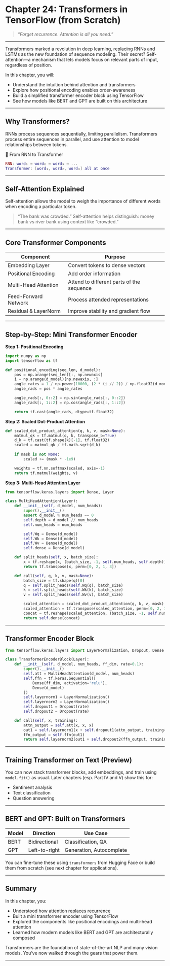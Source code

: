 # Chapter 24: Transformers in TensorFlow (from Scratch)

> “*Forget recurrence. Attention is all you need.*”

---

Transformers marked a revolution in deep learning, replacing RNNs and LSTMs as the new foundation of sequence modeling. Their secret? Self-attention—a mechanism that lets models focus on relevant parts of input, regardless of position.

In this chapter, you will:

- Understand the intuition behind attention and transformers  
- Explore how positional encoding enables order-awareness  
- Build a simplified transformer encoder block using TensorFlow  
- See how models like BERT and GPT are built on this architecture

---

## Why Transformers?

RNNs process sequences sequentially, limiting parallelism. Transformers process entire sequences in parallel, and use attention to model relationships between tokens.

🔁 From RNN to Transformer
```lua
RNN: word₁ → word₂ → word₃ → ...
Transformer: [word₁, word₂, word₃] all at once
```

---

## Self-Attention Explained

Self-attention allows the model to weigh the importance of different words when encoding a particular token.

> “The bank was crowded.”
> Self-attention helps distinguish: money bank vs river bank using context like “crowded.”

---

## Core Transformer Components

|Component	                |Purpose                                        |
|---------------------------|-----------------------------------------------|
|Embedding Layer	        |Convert tokens to dense vectors                |
|Positional Encoding	    |Add order information                          |
|Multi-Head Attention	    |Attend to different parts of the sequence      |
|Feed-Forward Network	    |Process attended representations               |
|Residual & LayerNorm	    |Improve stability and gradient flow            |

---

## Step-by-Step: Mini Transformer Encoder

**Step 1: Positional Encoding**
```python
import numpy as np
import tensorflow as tf

def positional_encoding(seq_len, d_model):
    pos = np.arange(seq_len)[:, np.newaxis]
    i = np.arange(d_model)[np.newaxis, :]
    angle_rates = 1 / np.power(10000, (2 * (i // 2)) / np.float32(d_model))
    angle_rads = pos * angle_rates

    angle_rads[:, 0::2] = np.sin(angle_rads[:, 0::2])
    angle_rads[:, 1::2] = np.cos(angle_rads[:, 1::2])

    return tf.cast(angle_rads, dtype=tf.float32)
```

**Step 2: Scaled Dot-Product Attention**
```python
def scaled_dot_product_attention(q, k, v, mask=None):
    matmul_qk = tf.matmul(q, k, transpose_b=True)
    d_k = tf.cast(tf.shape(k)[-1], tf.float32)
    scaled = matmul_qk / tf.math.sqrt(d_k)
    
    if mask is not None:
        scaled += (mask * -1e9)

    weights = tf.nn.softmax(scaled, axis=-1)
    return tf.matmul(weights, v)
```

**Step 3: Multi-Head Attention Layer**
```python
from tensorflow.keras.layers import Dense, Layer

class MultiHeadAttention(Layer):
    def __init__(self, d_model, num_heads):
        super().__init__()
        assert d_model % num_heads == 0
        self.depth = d_model // num_heads
        self.num_heads = num_heads

        self.Wq = Dense(d_model)
        self.Wk = Dense(d_model)
        self.Wv = Dense(d_model)
        self.dense = Dense(d_model)

    def split_heads(self, x, batch_size):
        x = tf.reshape(x, (batch_size, -1, self.num_heads, self.depth))
        return tf.transpose(x, perm=[0, 2, 1, 3])

    def call(self, q, k, v, mask=None):
        batch_size = tf.shape(q)[0]
        q = self.split_heads(self.Wq(q), batch_size)
        k = self.split_heads(self.Wk(k), batch_size)
        v = self.split_heads(self.Wv(v), batch_size)

        scaled_attention = scaled_dot_product_attention(q, k, v, mask)
        scaled_attention = tf.transpose(scaled_attention, perm=[0, 2, 1, 3])
        concat = tf.reshape(scaled_attention, (batch_size, -1, self.num_heads * self.depth))
        return self.dense(concat)
```

---

## Transformer Encoder Block

```python
from tensorflow.keras.layers import LayerNormalization, Dropout, Dense

class TransformerEncoderBlock(Layer):
    def __init__(self, d_model, num_heads, ff_dim, rate=0.1):
        super().__init__()
        self.att = MultiHeadAttention(d_model, num_heads)
        self.ffn = tf.keras.Sequential([
            Dense(ff_dim, activation='relu'),
            Dense(d_model)
        ])
        self.layernorm1 = LayerNormalization()
        self.layernorm2 = LayerNormalization()
        self.dropout1 = Dropout(rate)
        self.dropout2 = Dropout(rate)

    def call(self, x, training):
        attn_output = self.att(x, x, x)
        out1 = self.layernorm1(x + self.dropout1(attn_output, training=training))
        ffn_output = self.ffn(out1)
        return self.layernorm2(out1 + self.dropout2(ffn_output, training=training))
```

---

## Training Transformer on Text (Preview)

You can now stack transformer blocks, add embeddings, and train using `model.fit()` as usual. Later chapters (esp. Part IV and V) show this for:

- Sentiment analysis  
- Text classification  
- Question answering

---

## BERT and GPT: Built on Transformers

|Model	|Direction	    |Use Case                   |
|-------|---------------|---------------------------|
|BERT	|Bidirectional	|Classification, QA         |
|GPT	|Left-to-right	|Generation, Autocomplete   |

You can fine-tune these using `transformers` from Hugging Face or build them from scratch (see next chapter for applications).

---

## Summary

In this chapter, you:

- Understood how attention replaces recurrence  
- Built a mini transformer encoder using TensorFlow  
- Explored the components like positional encodings and multi-head attention  
- Learned how modern models like BERT and GPT are architecturally composed

Transformers are the foundation of state-of-the-art NLP and many vision models. You’ve now walked through the gears that power them.

---